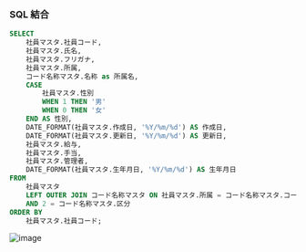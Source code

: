 ### SQL 結合
```sql
SELECT
    社員マスタ.社員コード,
    社員マスタ.氏名,
    社員マスタ.フリガナ,
    社員マスタ.所属,
    コード名称マスタ.名称 as 所属名,
    CASE
        社員マスタ.性別
        WHEN 1 THEN '男'
        WHEN 0 THEN '女'
    END AS 性別,
    DATE_FORMAT(社員マスタ.作成日, '%Y/%m/%d') AS 作成日,
    DATE_FORMAT(社員マスタ.更新日, '%Y/%m/%d') AS 更新日,
    社員マスタ.給与,
    社員マスタ.手当,
    社員マスタ.管理者,
    DATE_FORMAT(社員マスタ.生年月日, '%Y/%m/%d') AS 生年月日
FROM
    社員マスタ
    LEFT OUTER JOIN コード名称マスタ ON 社員マスタ.所属 = コード名称マスタ.コード
    AND 2 = コード名称マスタ.区分
ORDER BY
    社員マスタ.社員コード;
```
![image](https://user-images.githubusercontent.com/1501327/177922953-09f82489-2d46-4c12-a521-1114eebf372a.png)
